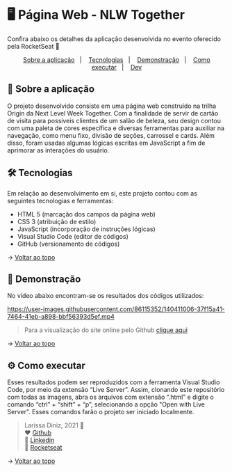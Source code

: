 # :desktop_computer: Página Web - NLW Together
Confira abaixo os detalhes da aplicação desenvolvida no evento oferecido pela RocketSeat 🚀 
<br id="topo">
<p align="center">
  <a href="#projeto">Sobre a aplicação</a>&nbsp;&nbsp;&nbsp;|&nbsp;&nbsp;&nbsp;
  <a href="#tecs">Tecnologias</a>&nbsp;&nbsp;&nbsp;|&nbsp;&nbsp;&nbsp;
  <a href="#demo">Demonstração</a>&nbsp;&nbsp;&nbsp;|&nbsp;&nbsp;&nbsp;
  <a href="#requisitos">Como executar</a>&nbsp;&nbsp;&nbsp;|&nbsp;&nbsp;&nbsp;
  <a href="#dev">Dev</a>
</p>

<div id="#projeto">
  
## :page_facing_up: Sobre a aplicação
O projeto desenvolvido consiste em uma página web construído na trilha Origin da Next Level Week Together. Com a finalidade de servir de cartão de visita para possíveis clientes de um salão de beleza, 
seu design contou com uma paleta de cores específica e diversas ferramentas para auxiliar na navegação, como menu fixo, divisão de seções, carrossel e cards. Além disso, foram usadas algumas lógicas escritas
em JavaScript a fim de aprimorar as interações do usuário.

</div>

<div id="tecs">

## :hammer_and_wrench: Tecnologias

Em relação ao desenvolvimento em si, este projeto contou com as seguintes tecnologias e ferramentas:

- HTML 5 (marcação dos campos da página web)
- CSS 3 (atribuição de estilo)
- JavaScript (incorporação de instruções lógicas)
- Visual Studio Code (editor de códigos)
- GitHub (versionamento de códigos)

→ [Voltar ao topo](#topo)

</div>

<div id="demo">
  
## :iphone: Demonstração
No vídeo abaixo encontram-se os resultados dos códigos utilizados:
  
https://user-images.githubusercontent.com/86115352/140411006-37f15a41-7464-41eb-a898-bbf56393d5ef.mp4

> Para a visualização do site online pelo Github [clique aqui](https://laaridiniz.github.io/NLW-Together/)
  
→ [Voltar ao topo](#topo)

<div id="requisitos">

## :gear: Como executar
Esses resultados podem ser reproduzidos com a ferramenta Visual Studio Code, por meio da extensão “Live Server”. Assim, clonando este repositório com todas as imagens, 
abra os arquivos com extensão “.html” e digite o comando “ctrl” + “shift” + “p”, selecionando a opção "Open with Live Server". 
Esses comandos farão o projeto ser iniciado localmente.

</div>

<div id="dev">

> Larissa Diniz, 2021 :star2: <br>
> ❤️ [Github](https://github.com/laaridiniz)<br>
> 💙 [Linkedin](https://www.linkedin.com/in/larissa-diniz-dev/)<br>
> 💜 [Rocketseat](https://app.rocketseat.com.br/me/larissa-aparecida-diniz-silva-06336)

</div>

→ [Voltar ao topo](#topo)

